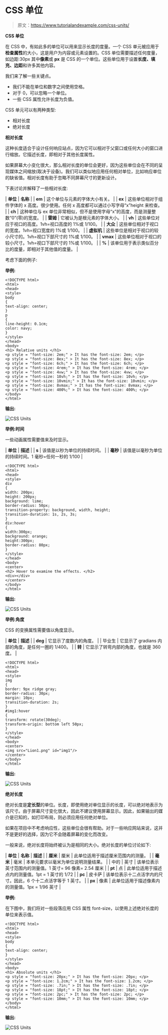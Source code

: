 # CSS 单位

> 原文：<https://www.tutorialandexample.com/css-units/>

**CSS 单位**

在 CSS 中，有如此多的单位可以用来显示长度的度量。一个 CSS 单元被应用于**检查属性**的大小，这是用户为内容或元素设置的。CSS 单位需要描述任何度量，如边距:30px 其中**像素**或 **px** 是 CSS 的一个单位。这些单位用于设置**长度、填充、边距**和许多其他内容。

我们来了解一些关键点。

*   我们不能在单位和数字之间使用空格。
*   对于 0，可以忽略一个单位。
*   一些 CSS 属性允许长度为负值。

CSS 单元可以有两种类型:

*   相对长度
*   绝对长度

**相对长度**

这种长度适合于设计任何响应站点，因为它可以相对于父窗口或任何大小的窗口进行缩放。它描述长度，即相对于其他长度属性。

如果屏幕大小变化很大，那么相对长度的单位会更好，因为这些单位会在不同的呈现媒体之间缩放(取决于设备)。我们可以类似地应用任何相对单位，比如响应单位的缺省值。相对长度有助于忽略不同屏幕尺寸的更新设计。

下表讨论并解释了一些相对长度:



| **单位** | **名称** |
| **em** | 这个单位与元素的字体大小有关。 |
| **ex** | 这些单位相对于组件字体的 x 高度。很少使用。任何 x 高度都可以通过小写字母“x”height 来检查。 |
| **ch** | 这种单位与 ex 单位非常相似，但不是使用字母“x”的高度，而是测量整数“0”(零)的宽度。 |
| **雷姆** | 它被认为是根元素的字体大小。 |
| **vh** | 这些单位对应于视口的高度。1vh=视口高度的 1%或 1/100。 |
| **大众** | 这些单位相对于视口的宽度。1vh=视口宽度的 1%或 1/100。 |
| **虚拟机** | 这些单位是相对于视口的较小尺寸的。1vh=视口下部尺寸的 1%或 1/100。 |
| **vmax** | 这些单位相对于视口的较小尺寸。1vh=视口下部尺寸的 1%或 1/100。 |
| **%** | 该单位用于表示类似百分比的度量，即相对于其他值的度量。 |



考虑下面的例子:

**举例:**

```
<!DOCTYPE html> 
<html> 
<head> 
<style> 
body
{ 
text-align: center; 
} 
p
{ 
line-height: 0.1cm; 
color: navy; 
} 
</style> 
</head> 
<body> 
<h1> Relative units </h1> 
<p style = "font-size: 2em;" > It has the font-size: 2em; </p> 
<p style = "font-size: 8ex;" > It has the font-size: 8ex; </p> 
<p style = "font-size: 6ch;" > It has the font-size: 6ch; </p> 
<p style = "font-size: 4rem;" > It has the font-size: 4rem; </p> 
<p style = "font-size: 4vw;" > It has the font-size: 4vw; </p> 
<p style = "font-size: 10vh;" > It has the font-size: 10vh; </p> 
<p style = "font-size: 10vmin;" > It has the font-size: 10vmin; </p> 
<p style = "font-size: 8vmax;" > It has the font-size: 8vmax; </p> 
<p style = "font-size: 400%;" > It has the font-size: 400%; </p> 
</body> 
</html> 
```

**输出:**

![CSS Units](img/0770a185ee5bd53beca9421dc89c6c15.png)

**举例:时间**

一些动画属性需要值来及时显示。



| **单位** | **描述** |
| **s** | 该值是以秒为单位的持续时间。 |
| **毫秒** | 该值是以毫秒为单位的持续时间。1 毫秒=任何一秒的 1/100 |



```
<!DOCTYPE html> 
<html> 
<head> 
<style>  
div 
{ 
width: 200px; 
height: 200px; 
background: lime; 
border-radius: 50px; 
transition-property: background, width, height; 
transition-duration: 1s, 2s, 3s; 
} 
div:hover 
{  
width:300px; 
background: orange; 
height:300px; 
border-radius: 80px; 
} 
</style> 
</head> 
<body> 
<center> 
<h2> Hover to examine the effects. </h2> 
<div></div> 
</center> 
</body> 
</html> 
```

**输出:**

![CSS Units](img/b4cbc75e1cf52ce5f970ed88efc134ae.png)

**举例:角度**

CSS 的变换属性需要值以角度显示。



| **单位** | **描述** |
| **deg** | 它显示了度数内的角度。 |
| 毕业生 | 它显示了 gradians 内部的角度，是任何一圈的 1/400。 |
| **转** | 它显示了转弯内部的角度，也就是 360 度。 |



```
<!DOCTYPE html> 
<html> 
<head> 
<style> 
img 
{ 
border: 9px ridge gray; 
border-radius: 30px; 
margin: 10px;  
transition-duration: 2s; 
} 
#img1:hover
{  
transform: rotate(30deg); 
transform-origin: bottom left 50px; 
} 
</style> 
</head> 
<body> 
<center> 
<img src="Lion1.png" id="img1"/> 
</center> 
</body> 
</html> 
```

**输出:**

![CSS Units](img/3e87b5d794784cceacdb1e423a82e3ec.png)

**绝对长度**

绝对长度是**定长型**的单位。长度，即使用绝对单位显示的长度，可以绝对地表示为该尺寸。由于屏幕尺寸变化很大，因此不建议使用屏幕显示。因此，如果输出的媒介是已知的，如打印布局，则必须应用任何绝对单位。

如果在项目中不考虑响应性，这些单位会很有帮助。对于一些响应网站来说，这并不是更好的选择，因为它不会随着屏幕的变化而改变。

一般来说，绝对长度将始终被认为是相同的大小。绝对长度的单位讨论如下:



| **单位** | **名称** | **描述** |
| **厘米** | 厘米 | 此单位适用于描述厘米范围内的测量。 |
| **毫米** | 毫米 | 本单元要求以毫米为单位说明测量结果。 |
| 中的 | 英寸 | 该单位表示英寸范围内的测量值。1 英寸= 96 像素= 2.54 厘米 |
| **pt** | 点 | 此单位适用于描述点内的测量值。1pt = 1 英寸的 1/72 |
| **pc** | 皮卡萨 | 该单位表示十二点活字内的尺寸。因此，6 个十二点活字等于 1 英寸。 |
| **px** | 像素 | 此单位适用于描述像素内的测量值。1px = 1/96 英寸 |



**举例:**

在下图中，我们将对一些段落应用 CSS 属性 font-size，以使用上述绝对长度的单位来表示值。

```
<!DOCTYPE html> 
<html> 
<head> 
<style> 
body
{ 
text-align: center; 
} 
</style> 
</head> 
<body> 
<h1> Absolute units </h1> 
<p style = "font-size: 20px;" > It has the font-size: 20px; </p> 
<p style = "font-size: 1.2cm;" > It has the font-size: 1.2cm; </p> 
<p style = "font-size: .7in;" > It has the font-size: .7in; </p> 
<p style = "font-size: 18pt;" > It has the font-size: 18pt; </p> 
<p style = "font-size: 2pc;" > It has the font-size: 2pc; </p> 
<p style = "font-size: 10mm;" > It has the font-size: 10mm; </p> 
</body> 
</html> 
```

**输出:**

![CSS Units](img/234f27f143738e77bb7206d739c1b1c9.png)
